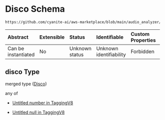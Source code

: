 # Disco Schema

```txt
https://github.com/cyanite-ai/aws-marketplace/blob/main/audio_analyzer/schemes/marketplace_v1/schema/TaggingV8.schema.json#/$defs/SubgenreScoresV1/properties/disco
```



| Abstract            | Extensible | Status         | Identifiable            | Custom Properties | Additional Properties | Access Restrictions | Defined In                                                                     |
| :------------------ | :--------- | :------------- | :---------------------- | :---------------- | :-------------------- | :------------------ | :----------------------------------------------------------------------------- |
| Can be instantiated | No         | Unknown status | Unknown identifiability | Forbidden         | Allowed               | none                | [TaggingV8.schema.json\*](../out/TaggingV8.schema.json "open original schema") |

## disco Type

merged type ([Disco](taggingv8-defs-subgenrescoresv1-properties-disco.md))

any of

* [Untitled number in TaggingV8](taggingv8-defs-subgenrescoresv1-properties-disco-anyof-0.md "check type definition")

* [Untitled null in TaggingV8](taggingv8-defs-subgenrescoresv1-properties-disco-anyof-1.md "check type definition")
